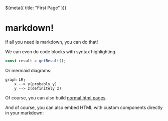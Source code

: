 ${meta({
	title: "First Page"
})}

# markdown!

If all you need is markdown, you can do that!

We can even do code blocks with syntax highlighting.

```js
const result = getResult();
```

Or mermaid diagrams:

```mermaid
graph LR;
	x --> y(probably y)
	y --> z(definitely z)
```

Of course, you can also build [normal html pages](html.html).

And of course, you can also embed HTML with custom components directly in your
markdown:

<div>
	<sample:countdown from=30></sample:countdown>
</div>
